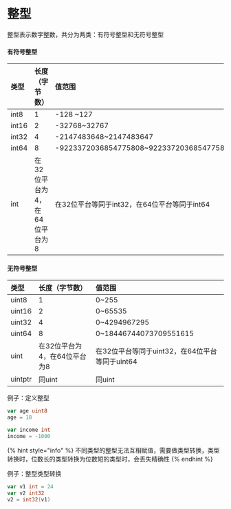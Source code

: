 # 整型

整型表示数字整数，共分为两类：有符号整型和无符号整型

#### 有符号整型

| 类型 | 长度（字节数） | 值范围 |
| :--- | :--- | :--- |
| int8 | 1 | -128 ~127 |
| int16 | 2 | -32768~32767 |
| int32 | 4 | -2147483648~2147483647 |
| int64 | 8 | -9223372036854775808~9223372036854775807 |
| int | 在32位平台为4，在64位平台为8 | 在32位平台等同于int32，在64位平台等同于int64 |

#### 无符号整型

| 类型 | 长度（字节数） | 值范围 |
| :--- | :--- | :--- |
| uint8 | 1 | 0~255 |
| uint16 | 2 | 0~65535 |
| uint32 | 4 | 0~4294967295 |
| uint64 | 8 | 0~18446744073709551615 |
| uint | 在32位平台为4，在64位平台为8 | 在32位平台等同于uint32，在64位平台等同于uint64 |
| uintptr | 同uint | 同uint |

例子：定义整型

```go
var age uint8
age = 18

var income int
income = -1000
```

{% hint style="info" %}
不同类型的整型无法互相赋值，需要做类型转换，类型转换时，位数长的类型转换为位数短的类型时，会丢失精确性
{% endhint %}

例子：整型类型转换

```go
var v1 int = 24
var v2 int32
v2 = int32(v1)
```



